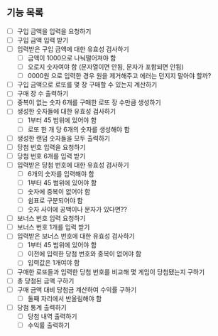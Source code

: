## 기능 목록

- [ ] 구입 금액을 입력을 요청하기
- [ ] 구입 금액 입력 받기
- [ ] 입력받은 구입 금액에 대한 유효성 검사하기
  - [ ] 금액이 1000으로 나눠떨어져야 함
  - [ ] 오로지 숫자여야 함 (문자열이면 안됨, 문자가 포함되면 안됨)
  - [ ] 0000원 으로 입력한 경우 원을 제거해주고 에러는 던지지 말아야 할까?
- [ ] 구입 금액으로 로또를 몇 장 구매할 수 있는지 계산하기
- [ ] 구매 장 수 출력하기
- [ ] 중복이 없는 숫자 6개를 구매한 로또 장 수만큼 생성하기
- [ ] 생성한 숫자들에 대한 유효성 검사하기
  - [ ] 1부터 45 범위에 있어야 함
  - [ ] 로또 한 개 당 6개의 숫자를 생성해야 함
- [ ] 생성한 랜덤 숫자들을 모두 출력하기
- [ ] 당첨 번호 입력을 요청하기
- [ ] 당첨 번호 6개를 입력 받기
- [ ] 입력받은 당첨 번호에 대한 유효성 검사하기
  - [ ] 6개의 숫자를 입력해야 함
  - [ ] 1부터 45 범위에 있어야 함
  - [ ] 숫자에 중복이 없어야 함
  - [ ] 쉼표로 구분되어야 함
  - [ ] 숫자 사이에 공백이나 문자가 있다면??
- [ ] 보너스 번호 입력 요청하기
- [ ] 보너스 번호 1개를 입력 받기
- [ ] 입력받은 보너스 번호에 대한 유효성 검사하기
  - [ ] 1부터 45 범위에 있어야 함
  - [ ] 이전에 입력한 당첨 번호와 중복이 없어야 함
  - [ ] 입력값은 1개여야 함
- [ ] 구매한 로또들과 입력한 당첨 번호를 비교해 몇 게임이 당첨됐는지 구하기
- [ ] 총 당첨된 금액 구하기
- [ ] 구매 금액 대비 당첨금 계산하여 수익률 구하기
  - [ ] 둘째 자리에서 반올림해야 함
- [ ] 당첨 통계 출력하기
  - [ ] 당첨 내역 출력하기
  - [ ] 수익률 출력하기
